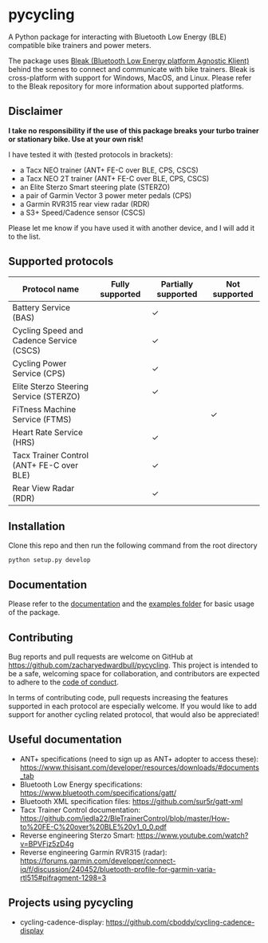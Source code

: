 # pycycling

A Python package for interacting with Bluetooth Low Energy (BLE) compatible bike trainers and power meters. 

The package uses [Bleak (Bluetooth Low Energy platform Agnostic Klient)](https://github.com/hbldh/bleak)
behind the scenes to connect and communicate with bike trainers. 
Bleak is cross-platform with support for Windows, MacOS, and Linux. 
Please refer to the Bleak repository for more information about supported platforms.

## Disclaimer
__I take no responsibility if the use of this package breaks your turbo trainer or stationary bike. 
Use at your own risk!__ 

I have tested it with (tested protocols in brackets):
- a Tacx NEO trainer (ANT+ FE-C over BLE, CPS, CSCS)
- a Tacx NEO 2T trainer (ANT+ FE-C over BLE, CPS, CSCS)
- an Elite Sterzo Smart steering plate (STERZO)
- a pair of Garmin Vector 3 power meter pedals (CPS)
- a Garmin RVR315 rear view radar (RDR)
- a S3+ Speed/Cadence sensor (CSCS)

Please let me know if you have used it with another device, and I will add it to the list.

## Supported protocols

Protocol name | Fully supported | Partially supported | Not supported
--- | --- | --- | ---
Battery Service (BAS)| | ✓ |
Cycling Speed and Cadence Service (CSCS) | | ✓ |
Cycling Power Service (CPS) | | ✓ |
Elite Sterzo Steering Service (STERZO)| | ✓ |
FiTness Machine Service (FTMS) | | |✓
Heart Rate Service (HRS)| | ✓ |
Tacx Trainer Control (ANT+ FE-C over BLE) | | ✓ |
Rear View Radar (RDR) | | ✓ |

## Installation
Clone this repo and then run the following command from the root directory
```
python setup.py develop
```
## Documentation
Please refer to the [documentation](https://zacharybull.com/pycycling/) and the [examples folder](https://github.com/zacharyedwardbull/pycycling/tree/master/examples) for basic usage of the package.

## Contributing
Bug reports and pull requests are welcome on GitHub at https://github.com/zacharyedwardbull/pycycling. 
This project is intended to be a safe, welcoming space for collaboration, and contributors are expected to adhere to the [code of conduct](https://github.com/zacharyedwardbull/pycycling/blob/master/CODE_OF_CONDUCT.md).

In terms of contributing code, pull requests increasing the features supported in each protocol are especially welcome. 
If you would like to add support for another cycling related protocol, that would also be appreciated!

## Useful documentation
* ANT+ specifications (need to sign up as ANT+ adopter to access these): https://www.thisisant.com/developer/resources/downloads/#documents_tab
* Bluetooth Low Energy specifications: https://www.bluetooth.com/specifications/gatt/
* Bluetooth XML specification files: https://github.com/sur5r/gatt-xml
* Tacx Trainer Control documentation: https://github.com/jedla22/BleTrainerControl/blob/master/How-to%20FE-C%20over%20BLE%20v1_0_0.pdf
* Reverse engineering Sterzo Smart: https://www.youtube.com/watch?v=BPVFjz5zD4g
* Reverse engineering Garmin RVR315 (radar): https://forums.garmin.com/developer/connect-iq/f/discussion/240452/bluetooth-profile-for-garmin-varia-rtl515#pifragment-1298=3

## Projects using pycycling
* cycling-cadence-display: https://github.com/cboddy/cycling-cadence-display
